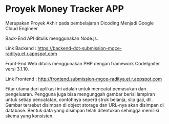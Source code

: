 # Proyek Money Tracker APP
Merupakan Proyek Akhir pada pembelajaran Dicoding Menjadi Google Cloud Engineer.

Back-End API ditulis menggunakan Node.js.

Link Backend : https://backend-dot-submission-mgce-raditya.et.r.appspot.com

Front-End Web ditulis menggunakan PHP dengan framework CodeIgniter versi 3.1.10.

Link Frontend : http://frontend.submission-mgce-raditya.et.r.appspot.com

Fitur utama dari aplikasi ini adalah untuk mencatat pemasukan dan pengeluaran. Pengguna juga bisa mengunggah gambar berisi lampiran untuk setiap pencatatan, contohnya seperti struk belanja, slip gaji, dll. Gambar tersebut disimpan di object storage dan URL-nya akan disimpan di database. Bentuk data yang disimpan telah ditentukan sehingga memiliki skema yang konsisten.



